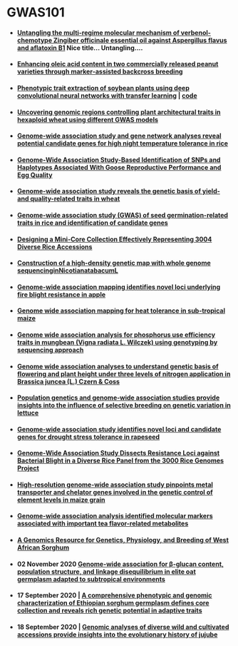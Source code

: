 # GWAS101

- #### [Untangling the multi-regime molecular mechanism of verbenol-chemotype Zingiber officinale essential oil against Aspergillus flavus and aflatoxin B1](https://www.nature.com/articles/s41598-021-86253-8) Nice title... Untangling....
- #### [Enhancing oleic acid content in two commercially released peanut varieties through marker‐assisted backcross breeding](https://acsess.onlinelibrary.wiley.com/doi/abs/10.1002/csc2.20512)

- #### [Phenotypic trait extraction of soybean plants using deep convolutional neural networks with transfer learning](http://www.aimspress.com/article/doi/10.3934/bdia.2021003) | [code](https://github.com/jasonradams47/SoybeanTraitPrediction/tree/master/PythonCode)

- #### [Uncovering genomic regions controlling plant architectural traits in hexaploid wheat using different GWAS models](https://www.nature.com/articles/s41598-021-86127-z)
- #### [Genome-wide association study and gene network analyses reveal potential candidate genes for high night temperature tolerance in rice](https://www.nature.com/articles/s41598-021-85921-z)


- #### [Genome-Wide Association Study-Based Identification of SNPs and Haplotypes Associated With Goose Reproductive Performance and Egg Quality](https://www.frontiersin.org/articles/10.3389/fgene.2021.602583/full)
- #### [Genome-wide association study reveals the genetic basis of yield- and quality-related traits in wheat](https://bmcplantbiol.biomedcentral.com/articles/10.1186/s12870-021-02925-7)


- #### [Genome-wide association study (GWAS) of seed germination-related traits in rice and identification of candidate genes](https://europepmc.org/article/ppr/ppr298506)


- #### [Designing a Mini-Core Collection Effectively Representing 3004 Diverse Rice Accessions](https://www.cell.com/plant-communications/pdfExtended/S2590-3462(20)30032-8)

- #### [Construction of a high-density genetic map with whole genome sequencinginNicotianatabacumL](https://reader.elsevier.com/reader/sd/pii/S0888754319302411?token=118FDB0D6FF78C77ABE2FD29AF9DFEBCC750BD2DD4810D604135660E4662DC706ACAA8FB1CCEEF3762BD15572C168D0B)


- #### [Genome-wide association mapping identifies novel loci underlying fire blight resistance in apple](https://acsess.onlinelibrary.wiley.com/doi/pdfdirect/10.1002/tpg2.20087)

- #### [Genome wide association mapping for heat tolerance in sub-tropical maize](https://bmcgenomics.biomedcentral.com/articles/10.1186/s12864-021-07463-y)

- #### [Genome wide association analysis for phosphorus use efficiency traits in mungbean (Vigna radiata L. Wilczek) using genotyping by sequencing approach](https://www.frontiersin.org/articles/10.3389/fpls.2020.537766/full)



- #### [Genome wide association analyses to understand genetic basis of flowering and plant height under three levels of nitrogen application in Brassica juncea (L.) Czern & Coss](https://search.proquest.com/openview/2180a67f7687b50335c493e1f0d51d67/1?pq-origsite=gscholar&cbl=2041939)

- #### [Population genetics and genome‐wide association studies provide insights into the influence of selective breeding on genetic variation in lettuce](https://acsess.onlinelibrary.wiley.com/doi/10.1002/tpg2.20086)

- #### [Genome-wide association study identifies novel loci and candidate genes for drought stress tolerance in rapeseed](https://www.sciencedirect.com/science/article/pii/S2096242821000026)


- #### [Genome-Wide Association Study Dissects Resistance Loci against Bacterial Blight in a Diverse Rice Panel from the 3000 Rice Genomes Project](https://thericejournal.springeropen.com/articles/10.1186/s12284-021-00462-3)

- #### [High-resolution genome-wide association study pinpoints metal transporter and chelator genes involved in the genetic control of element levels in maize grain ](https://academic.oup.com/g3journal/advance-article/doi/10.1093/g3journal/jkab059/6156830)


- #### [Genome-wide association analysis identified molecular markers associated with important tea flavor-related metabolites](https://www.nature.com/articles/s41438-021-00477-3)




- #### [A Genomics Resource for Genetics, Physiology, and Breeding of West African Sorghum](https://www.biorxiv.org/content/10.1101/2020.06.03.132217v1.full)


- #### 02 November 2020 [Genome-wide association for β-glucan content, population structure, and linkage disequilibrium in elite oat germplasm adapted to subtropical environments](https://link.springer.com/article/10.1007/s11032-020-01182-0)

- #### 17 September 2020 | [A comprehensive phenotypic and genomic characterization of Ethiopian sorghum germplasm defines core collection and reveals rich genetic potential in adaptive traits](https://acsess.onlinelibrary.wiley.com/doi/full/10.1002/tpg2.20055)
- #### 18 September 2020 | [Genomic analyses of diverse wild and cultivated accessions provide insights into the evolutionary history of jujube](https://onlinelibrary.wiley.com/doi/10.1111/pbi.13480)

